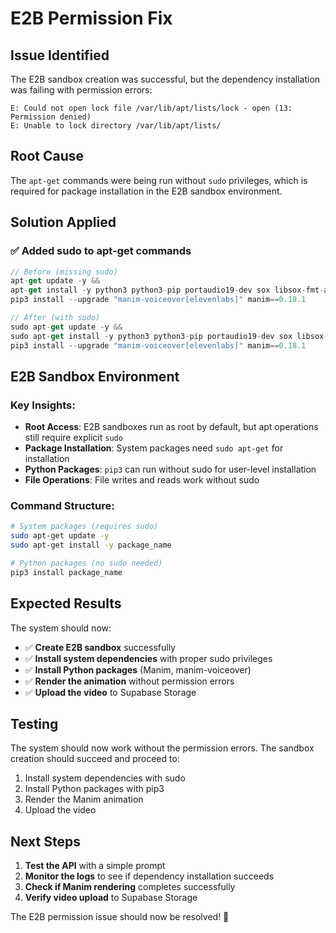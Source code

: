 # E2B Permission Fix

## Issue Identified
The E2B sandbox creation was successful, but the dependency installation was failing with permission errors:

```
E: Could not open lock file /var/lib/apt/lists/lock - open (13: Permission denied)
E: Unable to lock directory /var/lib/apt/lists/
```

## Root Cause
The `apt-get` commands were being run without `sudo` privileges, which is required for package installation in the E2B sandbox environment.

## Solution Applied

### ✅ Added sudo to apt-get commands
```typescript
// Before (missing sudo)
apt-get update -y && 
apt-get install -y python3 python3-pip portaudio19-dev sox libsox-fmt-all gettext && 
pip3 install --upgrade "manim-voiceover[elevenlabs]" manim==0.18.1

// After (with sudo)
sudo apt-get update -y && 
sudo apt-get install -y python3 python3-pip portaudio19-dev sox libsox-fmt-all gettext && 
pip3 install --upgrade "manim-voiceover[elevenlabs]" manim==0.18.1
```

## E2B Sandbox Environment

### Key Insights:
- **Root Access**: E2B sandboxes run as root by default, but apt operations still require explicit `sudo`
- **Package Installation**: System packages need `sudo apt-get` for installation
- **Python Packages**: `pip3` can run without sudo for user-level installation
- **File Operations**: File writes and reads work without sudo

### Command Structure:
```bash
# System packages (requires sudo)
sudo apt-get update -y
sudo apt-get install -y package_name

# Python packages (no sudo needed)
pip3 install package_name
```

## Expected Results

The system should now:
- ✅ **Create E2B sandbox** successfully
- ✅ **Install system dependencies** with proper sudo privileges
- ✅ **Install Python packages** (Manim, manim-voiceover)
- ✅ **Render the animation** without permission errors
- ✅ **Upload the video** to Supabase Storage

## Testing

The system should now work without the permission errors. The sandbox creation should succeed and proceed to:
1. Install system dependencies with sudo
2. Install Python packages with pip3
3. Render the Manim animation
4. Upload the video

## Next Steps

1. **Test the API** with a simple prompt
2. **Monitor the logs** to see if dependency installation succeeds
3. **Check if Manim rendering** completes successfully
4. **Verify video upload** to Supabase Storage

The E2B permission issue should now be resolved! 🎉
